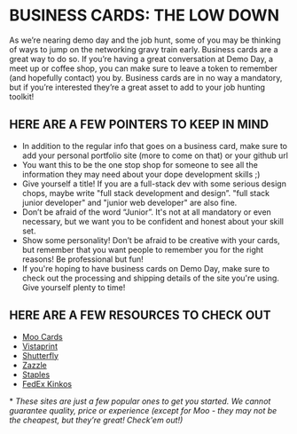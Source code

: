 # BUSINESS CARDS: THE LOW DOWN

As we’re nearing demo day and the job hunt, some of you may be thinking of ways to jump on the networking gravy train early. Business cards are a great way to do so. If you’re having a great conversation at Demo Day, a meet up or coffee shop, you can make sure to leave a token to remember (and hopefully contact) you by. Business cards are in no way a mandatory, but if you’re interested they’re a great asset to add to your job hunting toolkit!

## HERE ARE A FEW POINTERS TO KEEP IN MIND

* In addition to the regular info that goes on a business card, make sure to add your personal portfolio site (more to come on that) or your github url
* You want this to be the one stop shop for someone to see all the information they may need about your dope development skills ;)
* Give yourself a title! If you are a full-stack dev with some serious design chops, maybe write "full stack development and design”. "full stack junior developer" and "junior web developer" are also fine.
* Don’t be afraid of the word “Junior”. It's not at all mandatory or even necessary, but we want you to be confident and honest about your skill set.
* Show some personality! Don’t be afraid to be creative with your cards, but remember that you want people to remember you for the right reasons! Be professional but fun!
* If you're hoping to have business cards on Demo Day, make sure to check out the processing and shipping details of the site you're using. Give yourself plenty to time!

## HERE ARE A FEW RESOURCES TO CHECK OUT

* [Moo Cards](https://www.moo.com/us/products/business-cards.html)
* [Vistaprint](http://www.vistaprint.com/category/business-cards.aspx?txi=15626&xnid=TopNav_Business+Cards&xnav=TopNav)
* [Shutterfly](https://www.shutterfly.com/sitesearch/business+cards)
* [Zazzle](http://www.zazzle.com/businesscards)
* [Staples](https://design.staples.com/category/Business-Cards?%20%0Acid=PS:GS:CP:CP:E:407:48653:staples_business_cards:141845&cid=PS:GS:CP:CP:e:28:71700000015317693:staples+business+cards:p11701104276)
* [FedEx Kinkos](http://www.fedex.com/us/office/designprint/index.html?cmp=KNC-1001817-6-14-950-0010000-US-US-EN-BDZ0148Z01ZBIZC&s_kwcid=AL!3806!3!95336533275!e!!g!!kinkos%20business%20cards&code=NEW%7CFXO%7CBrand+Biz+Cards%7CBrand%7CFXO+Brand%7CEM&ef_id=VvGsSwAAAEGs8Pzf:20160720003748:s)


\* *These sites are just a few popular ones to get you started. We cannot guarantee quality, price or experience (except for Moo - they may not be the cheapest, but they’re great! Check'em out!)*

